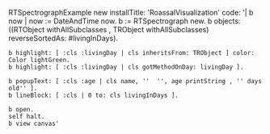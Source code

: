 RTSpectrographExample new installTitle: 'RoassalVisualization' 
		code:
		'| b now |
	now := DateAndTime now.
	b := RTSpectrograph new.
	b objects: ((RTObject withAllSubclasses , TRObject withAllSubclasses) reverseSortedAs: #livingInDays).

	b highlight: [ :cls :livingDay | cls inheritsFrom: TRObject ] color: Color lightGreen.
	b highlight: [ :cls :livingDay | cls gotMethodOnDay: livingDay ].
	
	b popupText: [ :cls :age | cls name, ''  '', age printString , '' days old'' ].
	b lineBlock: [ :cls | 0 to: cls livingInDays ].
	
	b open.
	self halt.
	b view canvas'
	